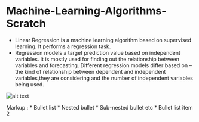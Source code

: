 # Machine-Learning-Algorithms-Scratch

- Linear Regression is a machine learning algorithm based on supervised learning. It performs a regression task.
- Regression models a target prediction value based on independent variables.
It is mostly used for finding out the relationship between variables and forecasting.
Different regression models differ based on – the kind of relationship between dependent and independent variables,they are considering and the number of
independent variables being used.



![alt text](https://github.com/Oprishri/Machine-Learning-Algorithms-Scratch/blob/main/linear-regression-plot.jpg)

 Markup : * Bullet list
              * Nested bullet
                  * Sub-nested bullet etc
          * Bullet list item 2



